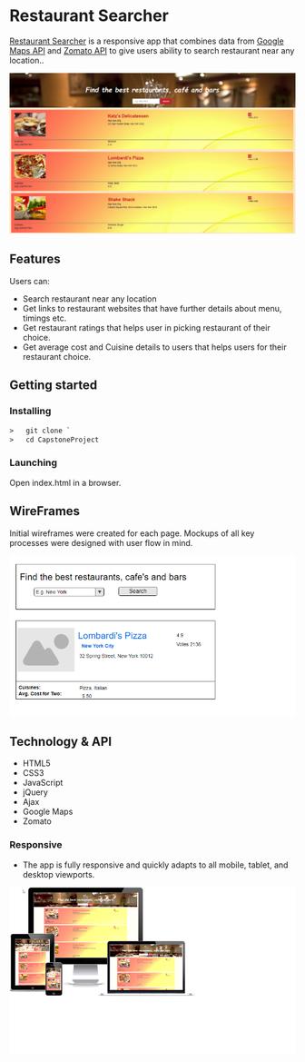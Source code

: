 <h1>Restaurant Searcher</h1>
<p><a href="https://surbhiguptasai.github.io/CapstoneProject/">Restaurant Searcher</a> is a responsive  app that combines data from <a href="https://developers.google.com/maps/">Google Maps API</a> and <a href="https://developers.zomato.com/api">Zomato API</a> to give users ability to search restaurant near any location..</p>
<img src="pics/restaurantSearcherC2.png">

## Features ##

Users can:

- Search restaurant near any location
- Get links to restaurant websites that have further details about menu, timings etc.
- Get restaurant ratings that helps user in picking restaurant of their choice.
- Get average cost and Cuisine details to users that helps users for their restaurant choice.


## Getting started
### Installing
```
>   git clone `
>   cd CapstoneProject
```
### Launching
Open index.html in a browser.

<h2>WireFrames</h2>
<p>Initial wireframes were created for each page. Mockups of all key processes were designed with user flow in mind.</p>
<img src="pics/restaurantsearcher-wireframes.png">

<h2>Technology & API</h2>
<ul>
  <li>HTML5</li>
  <li>CSS3</li>
  <li>JavaScript</li>
  <li>jQuery</li>
  <li>Ajax</li>
  <li>Google Maps</li>
  <li>Zomato</li>
</ul>



<h3>Responsive</h3>
<ul>
  <li>The app is fully responsive and quickly adapts to all mobile, tablet, and desktop viewports.</li>
</ul>
<img src="pics/restaurantsearcher-responsive-1.png">

